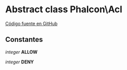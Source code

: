 # Abstract class **Phalcon\\Acl**

<a href="https://github.com/phalcon/cphalcon/blob/master/phalcon/acl.zep" class="btn btn-default btn-sm">Código fuente en GitHub</a>

## Constantes

*integer* **ALLOW**

*integer* **DENY**